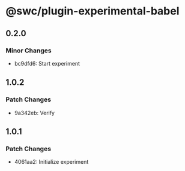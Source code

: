 # @swc/plugin-experimental-babel

## 0.2.0

### Minor Changes

- bc9dfd6: Start experiment

## 1.0.2

### Patch Changes

- 9a342eb: Verify

## 1.0.1

### Patch Changes

- 4061aa2: Initialize experiment
